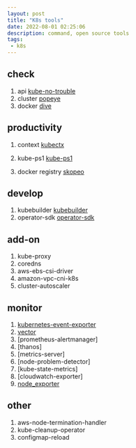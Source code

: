```yaml
---
layout: post
title: "K8s tools"
date: 2022-08-01 02:25:06
description: command, open source tools
tags:
 - k8s
---
```


## check 
1. api 
[kube-no-trouble](https://github.com/doitintl/kube-no-trouble)
2. cluster
[popeye](https://github.com/derailed/popeye)
3. docker
[dive](https://github.com/wagoodman/dive)

## productivity
1. context
[kubectx](https://github.com/ahmetb/kubectx)

2. kube-ps1
[kube-ps1](https://github.com/jonmosco/kube-ps1)
3. docker registry
[skopeo](https://github.com/containers/skopeo)

## develop
1. kubebuilder
[kubebuilder](https://github.com/kubernetes-sigs/kubebuilder)
2. operator-sdk
[operator-sdk](https://github.com/operator-framework/operator-sdk)

## add-on
1. kube-proxy
2. coredns
3. aws-ebs-csi-driver
4. amazon-vpc-cni-k8s
5. cluster-autoscaler

## monitor
1. [kubernetes-event-exporter]()
2. [vector](https://github.com/vectordotdev/vector) 
3. [prometheus-alertmanager]
4. [thanos]
5. [metrics-server]
6. [node-problem-detector]
7. [kube-state-metrics]
8. [cloudwatch-exporter]
9. [node_exporter](https://github.com/prometheus/node_exporter)

## other
1. aws-node-termination-handler  
2. kube-cleanup-operator
3. configmap-reload 

